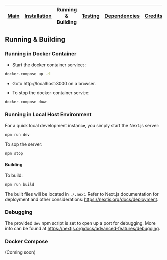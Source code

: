
| [Main](README.md) | [Installation](installation.md) | Running &amp; Building | [Testing](testing.md) | [Dependencies](dependencies.md) | [Credits](credits.md) |
|------|-------|-------|--------|--------|-------|

## Running &amp; Building

### Running in Docker Container

- Start the docker container services:

```bash
docker-compose up -d

```

- Goto http://localhost:3000 on a browser.

- To stop the docker-container service:

```bash
docker-compose down

```


### Running in Local Host Environment

For a quick local development instance, you simply start the Next.js server:
```bash
npm run dev
```

To sop the server:

```bash
npm stop

```


#### Building

To build:
```bash
npm run build
```

The built files will be located in `./.next`. Refer to Next.js documentation for
deployment and other considerations: https://nextjs.org/docs/deployment.

### Debugging

The provided `dev` npm script is set to open up a port for debugging. More info
can be found at https://nextjs.org/docs/advanced-features/debugging.

### Docker Compose

(Coming soon)
